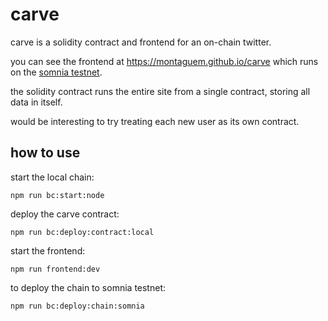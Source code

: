 # carve

carve is a solidity contract and frontend for an on-chain twitter.

you can see the frontend at https://montaguem.github.io/carve which runs on the [somnia testnet](https://somnia.network/).

the solidity contract runs the entire site from a single contract, storing all data in itself.

would be interesting to try treating each new user as its own contract.

## how to use

start the local chain:
```
npm run bc:start:node
```

deploy the carve contract:
```
npm run bc:deploy:contract:local
```

start the frontend:
```
npm run frontend:dev
```


to deploy the chain to somnia testnet:
```
npm run bc:deploy:chain:somnia
```

